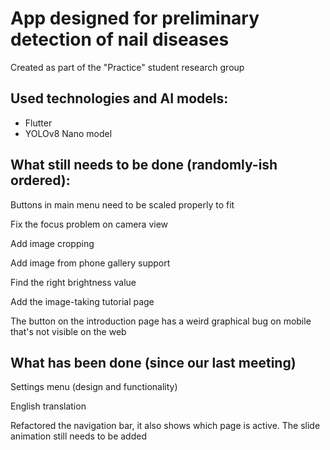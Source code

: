 # App designed for preliminary detection of nail diseases

Created as part of the "Practice" student research group

## Used technologies and AI models:
- Flutter
- YOLOv8 Nano model

## What still needs to be done (randomly-ish ordered):

Buttons in main menu need to be scaled properly to fit

Fix the focus problem on camera view

Add image cropping

Add image from phone gallery support

Find the right brightness value

Add the image-taking tutorial page

The button on the introduction page has a weird graphical bug on mobile that's not visible on the web

## What has been done (since our last meeting)

Settings menu (design and functionality)

English translation

Refactored the navigation bar, it also shows which page is active. The slide animation still needs to be added